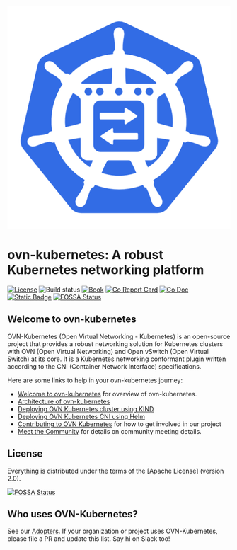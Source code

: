 ![ovn-kubernetes logo](./docs/images/ovn-inside-k8s.png) <!-- markdownlint-disable-line first-line-heading -->

# ovn-kubernetes: A robust Kubernetes networking platform

[![License][apache2-badge]][apache2-url]
![Build status][build-badge]
[![Book][book-badge]][book-url]
[![Go Report Card][go-report-card-badge]][go-report-url]
[![Go Doc][go-doc-badge]][go-doc-url]
[![Static Badge][slack-badge]][slack-url]
[![FOSSA Status](https://app.fossa.com/api/projects/git%2Bgithub.com%2Fovn-kubernetes%2Fovn-kubernetes.svg?type=shield)](https://app.fossa.com/projects/git%2Bgithub.com%2Fovn-kubernetes%2Fovn-kubernetes?ref=badge_shield)


[apache2-badge]: https://img.shields.io/badge/License-Apache%202.0-blue.svg
[apache2-url]: https://opensource.org/licenses/Apache-2.0
[build-badge]: https://img.shields.io/github/actions/workflow/status/ovn-org/ovn-kubernetes/test.yml?branch=master
[book-badge]: https://img.shields.io/badge/read%20the-book-9cf.svg
[book-url]: https://ovn-kubernetes.io/
[go-report-card-badge]: https://goreportcard.com/badge/github.com/ovn-org/ovn-kubernetes
[go-report-url]: https://goreportcard.com/report/github.com/ovn-org/ovn-kubernetes
[go-doc-badge]: https://pkg.go.dev/badge/github.com/ovn-org/ovn-kubernetes
[go-doc-url]: https://pkg.go.dev/github.com/ovn-org/ovn-kubernetes
[slack-badge]: https://img.shields.io/badge/slack-ovn_kubernetes-blue
[slack-url]: https://ovn-org.slack.com/

## Welcome to ovn-kubernetes

OVN-Kubernetes (Open Virtual Networking - Kubernetes) is an open-source project
that provides a robust networking solution for Kubernetes clusters with
OVN (Open Virtual Networking) and Open vSwitch (Open Virtual Switch) at its core.
It is a Kubernetes networking conformant plugin written according to the
CNI (Container Network Interface) specifications.

Here are some links to help in your ovn-kubernetes journey:

- [Welcome to ovn-kubernetes](https://ovn-kubernetes.io/) for overview of ovn-kubernetes.
- [Architecture of ovn-kubernetes](https://ovn-kubernetes.io/design/architecture/)
- [Deploying OVN Kubernetes cluster using KIND](https://ovn-kubernetes.io/installation/launching-ovn-kubernetes-on-kind/)
- [Deploying OVN Kubernetes CNI using Helm](https://ovn-kubernetes.io/installation/launching-ovn-kubernetes-with-helm/)
- [Contributing to OVN Kubernetes](https://ovn-kubernetes.io/governance/CONTRIBUTING/) for how to get involved
  in our project
- [Meet the Community](https://ovn-kubernetes.io/governance/MEETINGS/) for details on community
  meeting details.

## License

Everything is distributed under the terms of the [Apache License] (version 2.0).


[![FOSSA Status](https://app.fossa.com/api/projects/git%2Bgithub.com%2Fovn-kubernetes%2Fovn-kubernetes.svg?type=large)](https://app.fossa.com/projects/git%2Bgithub.com%2Fovn-kubernetes%2Fovn-kubernetes?ref=badge_large)

## Who uses OVN-Kubernetes?

See our [Adopters](ADOPTERS.md). If your organization or project uses OVN-Kubernetes,
please file a PR and update this list. Say hi on Slack too!